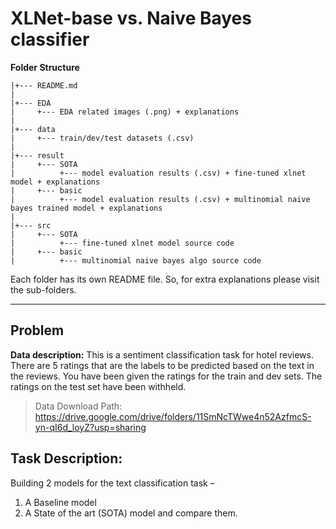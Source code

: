 # XLNet-base vs. Naive Bayes classifier

**Folder Structure**

    |+--- README.md
    |
    |+--- EDA
    |     +--- EDA related images (.png) + explanations 
    |
    |+--- data
    |     +--- train/dev/test datasets (.csv)
    |
    |+--- result
    |     +--- SOTA
    |          +--- model evaluation results (.csv) + fine-tuned xlnet model + explanations 
    |     +--- basic
    |          +--- model evaluation results (.csv) + multinomial naive bayes trained model + explanations 
    |
    |+--- src
    |     +--- SOTA
    |          +--- fine-tuned xlnet model source code
    |     +--- basic
    |          +--- multinomial naive bayes algo source code


Each folder has its own README file. So, for extra explanations please visit the sub-folders.


--------------------------------


## Problem

**Data description:**
This is a sentiment classification task for hotel reviews. There are 5 ratings that are the labels to be predicted based on the text in the reviews. You have been given the ratings for the train and dev sets. The ratings on the test set have been withheld. 

> Data Download Path: https://drive.google.com/drive/folders/11SmNcTWwe4n52AzfmcS-yn-qI6d_loyZ?usp=sharing 


## Task Description:
 Building 2 models for the text classification task – 
1. A Baseline model  
2. A State of the art (SOTA) model and compare them.

